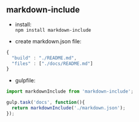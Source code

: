 ## markdown-include ##

- install:  
`npm install markdown-include`

- create markdown.json file:  
```js
{
  "build" : "./README.md",
  "files" : ["./docs/README.md"]
}
```

- gulpfile:  
```js
import markdownInclude from 'markdown-include';

gulp.task('docs', function(){
  return markdownInclude('./markdown.json');
});
```